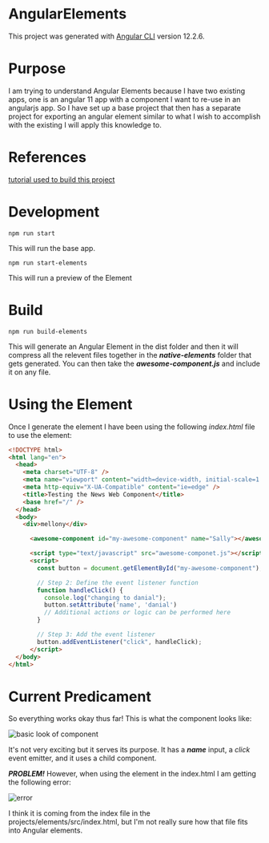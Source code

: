 # AngularElements

This project was generated with [Angular CLI](https://github.com/angular/angular-cli) version 12.2.6.

# Purpose
I am trying to understand Angular Elements because I have two existing apps, one is an angular 11 app with a component I want to re-use in an angularjs app. So I have set up a base project that then has a separate project for exporting an angular element similar to what I wish to accomplish with the existing I will apply this knowledge to.

# References
[tutorial used to build this project](https://micklawitzke.medium.com/build-web-components-out-of-an-existing-angular-app-with-angular-elements-7dacf84b2fb3)

# Development

```
npm run start
```
This will run the base app.

```
npm run start-elements
```
This will run a preview of the Element

# Build

```
npm run build-elements
```
This will generate an Angular Element in the dist folder and then it will compress all the relevent files together in the ***native-elements*** folder that gets generated. You can then take the ***awesome-component.js*** and include it on any file.

# Using the Element
Once I generate the element I have been using the following *index.html* file to use the element:
```html
<!DOCTYPE html>
<html lang="en">
  <head>
    <meta charset="UTF-8" />
    <meta name="viewport" content="width=device-width, initial-scale=1.0" />
    <meta http-equiv="X-UA-Compatible" content="ie=edge" />
    <title>Testing the News Web Component</title>
    <base href="/" />
  </head>
  <body>
    <div>mellony</div>

      <awesome-component id="my-awesome-component" name="Sally"></awesome-component>

      <script type="text/javascript" src="awesome-componet.js"></script>
      <script>
        const button = document.getElementById("my-awesome-component");

        // Step 2: Define the event listener function
        function handleClick() {
          console.log("changing to danial");
          button.setAttribute('name', 'danial')
          // Additional actions or logic can be performed here
        }

        // Step 3: Add the event listener
        button.addEventListener("click", handleClick);
      </script>
  </body>
</html>
```
# Current Predicament
So everything works okay thus far! This is what the component looks like:

![basic look of component](/angular-elements/src/assets/general-look-of-component.png)

It's not very exciting but it serves its purpose. It has a ***name*** input, a *click* event emitter, and it uses a child component.

***PROBLEM!*** However, when using the element in the index.html I am getting the following error:

![error](/angular-elements/src/assets/error.png)

I think it is coming from the index file in the projects/elements/src/index.html, but I'm not really sure how that file fits into Angular elements.